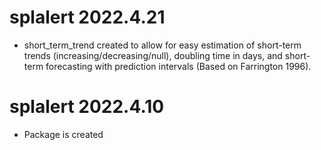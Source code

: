 # splalert 2022.4.21

- short_term_trend created to allow for easy estimation of short-term trends (increasing/decreasing/null), doubling time in days, and short-term forecasting with prediction intervals (Based on Farrington 1996).

# splalert 2022.4.10

- Package is created
